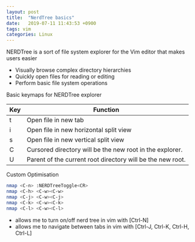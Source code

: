 ```yaml
---
layout: post
title:  "NerdTree basics"
date:   2019-07-11 11:43:53 +0900
tags: vim
categories: Linux
---
```


  NERDTree is a sort of file system explorer for the Vim editor that makes users easier
   - Visually browse complex directory hierarchies
   - Quickly open files for reading or editing
   - Perform basic file system operations
  
  
  Basic keymaps for NERDTree explorer
  
  | Key |  Function                                                   |
  |-----|-------------------------------------------------------------|
  | t   |  Open file in new tab                                       |
  | i   |  Open file in new horizontal split view                     |
  | s   |  Open file in new vertical split view                       |
  | C   |  Cursored directory will be the new root in the explorer.   |
  | U   |  Parent of the current root directory will be the new root. |
  
  
  
  Custom Optimisation
  
  ```bash
  nmap <C-n> :NERDTreeToggle<CR>
  nmap <C-h> <C-w><C-w>
  nmap <C-j> <C-w><C-j>
  nmap <C-k> <C-w><C-k>
  nmap <C-l> <C-w><C-l>
```
  
  - allows me to turn on/off nerd tree in vim with [Ctrl-N]
  - allows me to navigate between tabs in vim with [Ctrl-J, Ctrl-K, Ctrl-H, Ctrl-L]
  
